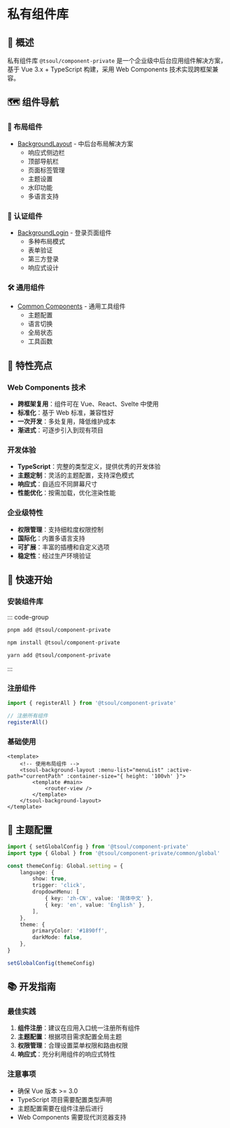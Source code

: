 # 私有组件库

## 📖 概述

私有组件库 `@tsoul/component-private` 是一个企业级中后台应用组件解决方案，基于 Vue 3.x + TypeScript 构建，采用 Web Components 技术实现跨框架兼容。

## 🗺️ 组件导航

### 🏢 布局组件

- [BackgroundLayout](../background-layout.md) - 中后台布局解决方案
  - 响应式侧边栏
  - 顶部导航栏
  - 页面标签管理
  - 主题设置
  - 水印功能
  - 多语言支持

### 🔐 认证组件

- [BackgroundLogin](../background-login.md) - 登录页面组件
  - 多种布局模式
  - 表单验证
  - 第三方登录
  - 响应式设计

### 🛠️ 通用组件

- [Common Components](../common.md) - 通用工具组件
  - 主题配置
  - 语言切换
  - 全局状态
  - 工具函数

## 🎯 特性亮点

### Web Components 技术

- **跨框架复用**：组件可在 Vue、React、Svelte 中使用
- **标准化**：基于 Web 标准，兼容性好
- **一次开发**：多处复用，降低维护成本
- **渐进式**：可逐步引入到现有项目

### 开发体验

- **TypeScript**：完整的类型定义，提供优秀的开发体验
- **主题定制**：灵活的主题配置，支持深色模式
- **响应式**：自适应不同屏幕尺寸
- **性能优化**：按需加载，优化渲染性能

### 企业级特性

- **权限管理**：支持细粒度权限控制
- **国际化**：内置多语言支持
- **可扩展**：丰富的插槽和自定义选项
- **稳定性**：经过生产环境验证

## 🚀 快速开始

### 安装组件库

::: code-group

```bash [pnpm (推荐)]
pnpm add @tsoul/component-private
```

```bash [npm]
npm install @tsoul/component-private
```

```bash [yarn]
yarn add @tsoul/component-private
```

:::

### 注册组件

```typescript
import { registerAll } from '@tsoul/component-private'

// 注册所有组件
registerAll()
```

### 基础使用

```vue
<template>
	<!-- 使用布局组件 -->
	<tsoul-background-layout :menu-list="menuList" :active-path="currentPath" :container-size="{ height: '100vh' }">
		<template #main>
			<router-view />
		</template>
	</tsoul-background-layout>
</template>
```

## 🎨 主题配置

```typescript
import { setGlobalConfig } from '@tsoul/component-private'
import type { Global } from '@tsoul/component-private/common/global'

const themeConfig: Global.setting = {
	language: {
		show: true,
		trigger: 'click',
		dropdownMenu: [
			{ key: 'zh-CN', value: '简体中文' },
			{ key: 'en', value: 'English' },
		],
	},
	theme: {
		primaryColor: '#1890ff',
		darkMode: false,
	},
}

setGlobalConfig(themeConfig)
```

## 📚 开发指南

### 最佳实践

1. **组件注册**：建议在应用入口统一注册所有组件
2. **主题配置**：根据项目需求配置全局主题
3. **权限管理**：合理设置菜单权限和路由权限
4. **响应式**：充分利用组件的响应式特性

### 注意事项

- 确保 Vue 版本 >= 3.0
- TypeScript 项目需要配置类型声明
- 主题配置需要在组件注册后进行
- Web Components 需要现代浏览器支持
